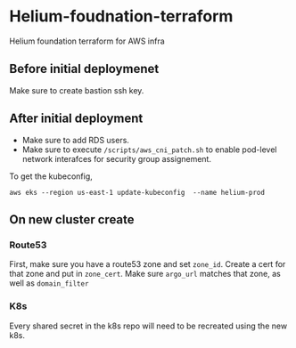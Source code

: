 # Helium-foudnation-terraform
Helium foundation terraform for AWS infra

## Before initial deploymenet

Make sure to create bastion ssh key.

## After initial deployment

- Make sure to add RDS users.
- Make sure to execute `/scripts/aws_cni_patch.sh` to enable pod-level network interafces for security group assignement.


To get the kubeconfig,

```
aws eks --region us-east-1 update-kubeconfig  --name helium-prod
```

## On new cluster create

### Route53

First, make sure you have a route53 zone and set `zone_id`. Create a cert for that zone and put in `zone_cert`. Make sure `argo_url` matches that zone, as well as `domain_filter`

### K8s

Every shared secret in the k8s repo will need to be recreated using the new k8s.
